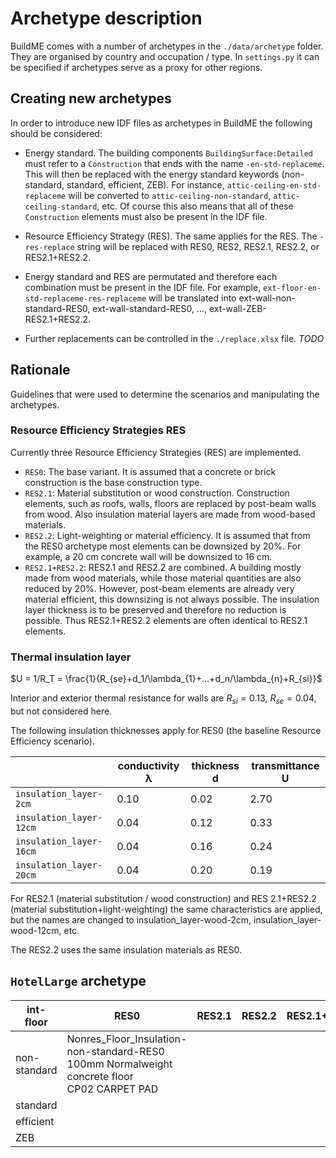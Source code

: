 # Archetype description

BuildME comes with a number of archetypes in the `./data/archetype` folder. They are organised by country and occupation / type. In `settings.py` it can be specified if archetypes serve as a proxy for other regions.

## Creating new archetypes

In order to introduce new IDF files as archetypes in BuildME the following should be considered:

- Energy standard. The building components `BuildingSurface:Detailed` must refer to a `Construction` that ends with the name `-en-std-replaceme`. This will then be replaced with the energy standard keywords (non-standard, standard, efficient, ZEB). For instance, `attic-ceiling-en-std-replaceme` will be converted to `attic-ceiling-non-standard`, `attic-ceiling-standard`, etc. Of course this also means that all of these `Construction` elements must also be present in the IDF file.

- Resource Efficiency Strategy (RES). The same applies for the RES. The `-res-replace` string will be replaced with RES0, RES2, RES2.1, RES2.2, or RES2.1+RES2.2.

- Energy standard and RES are permutated and therefore each combination must be present in the IDF file. For example, `ext-floor-en-std-replaceme-res-replaceme` will be translated into ext-wall-non-standard-RES0, ext-wall-standard-RES0, ..., ext-wall-ZEB-RES2.1+RES2.2.

- Further replacements can be controlled in the `./replace.xlsx` file.
*TODO*



## Rationale

Guidelines that were used to determine the scenarios and manipulating the archetypes.

### Resource Efficiency Strategies RES

Currently three Resource Efficiency Strategies (RES) are implemented. 

- `RES0`: The base variant. It is assumed that a concrete or brick construction is the base construction type.
- `RES2.1`: Material substitution or wood construction. Construction elements, such as roofs, walls, floors are replaced by post-beam walls from wood. Also insulation material layers are made from wood-based materials.
- `RES2.2`: Light-weighting or material efficiency. It is assumed that from the RES0 archetype most elements can be downsized by 20%. For example, a 20 cm concrete wall will be downsized to 16 cm.
- `RES2.1+RES2.2`: RES2.1 and RES2.2 are combined. A building mostly made from wood materials, while those material quantities are also reduced by 20%. However, post-beam elements are already very material efficient, this downsizing is not always possible. The insulation layer thickness is to be preserved and therefore no reduction is possible. Thus RES2.1+RES2.2 elements are often identical to RES2.1 elements.

### Thermal insulation layer

$U = 1/R_T = \frac{1}{R_{se}+d_1/\lambda_{1}+...+d_n/\lambda_{n}+R_{si}}$

Interior and exterior thermal resistance for walls are $R_{si}=0.13$, $R_{se}=0.04$, but not considered here.

The following insulation thicknesses apply for RES0 (the baseline Resource Efficiency scenario).

|                         | conductivity λ | thickness d | transmittance U |
| ----------------------- | -------------- | ----------- | --------------- |
| `insulation_layer-2cm`  | 0.10           | 0.02        | 2.70            |
| `insulation_layer-12cm` | 0.04           | 0.12        | 0.33            |
| `insulation_layer-16cm` | 0.04           | 0.16        | 0.24            |
| `insulation_layer-20cm` | 0.04           | 0.20        | 0.19            |

For RES2.1 (material substitution / wood construction) and RES 2.1+RES2.2 (material substitution+light-weighting) the same characteristics are applied, but the names are changed to insulation_layer-wood-2cm, insulation_layer-wood-12cm, etc.

The RES2.2 uses the same insulation materials as RES0.

## `HotelLarge` archetype

| int-floor    | RES0                                                         | RES2.1 | RES2.2 | RES2.1+RES2.2 |
| ------------ | ------------------------------------------------------------ | ------ | ------ | ------------- |
| non-standard | Nonres_Floor_Insulation-non-standard-RES0<br />100mm Normalweight concrete floor<br />CP02 CARPET PAD |        |        |               |
| standard     |                                                              |        |        |               |
| efficient    |                                                              |        |        |               |
| ZEB          |                                                              |        |        |               |

